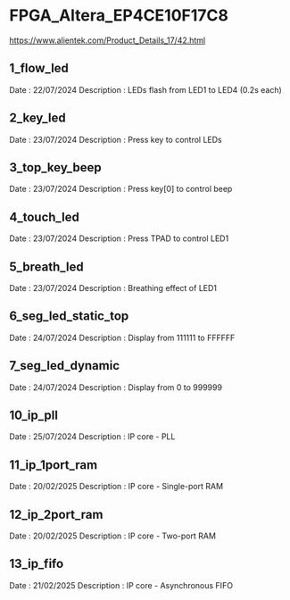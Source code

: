 # FPGA_Altera_EP4CE10F17C8

https://www.alientek.com/Product_Details_17/42.html

## 1_flow_led
Date		: 22/07/2024
Description	: LEDs flash from LED1 to LED4 (0.2s each)

## 2_key_led
Date		: 23/07/2024
Description	: Press key to control LEDs

## 3_top_key_beep
Date		: 23/07/2024
Description	: Press key[0] to control beep

## 4_touch_led
Date		: 23/07/2024
Description	: Press TPAD to control LED1

## 5_breath_led
Date		: 23/07/2024
Description	: Breathing effect of LED1

## 6_seg_led_static_top
Date		: 24/07/2024
Description	: Display from 111111 to FFFFFF

## 7_seg_led_dynamic
Date		: 24/07/2024
Description	: Display from 0 to 999999

## 10_ip_pll
Date		: 25/07/2024
Description	: IP core - PLL

## 11_ip_1port_ram
Date		: 20/02/2025
Description	: IP core - Single-port RAM

## 12_ip_2port_ram
Date		: 20/02/2025
Description	: IP core - Two-port RAM

## 13_ip_fifo
Date		: 21/02/2025
Description	: IP core - Asynchronous FIFO
